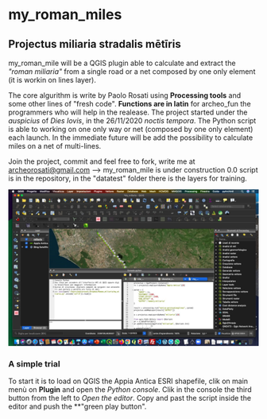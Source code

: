 # my_roman_miles
## Projectus miliaria stradalis mētīris

my_roman_mile will be a QGIS plugin able to calculate and extract the *"roman miliaria"* from a single road or a net composed by one only element (it is workin on lines layer). 

The core algurithm is write by Paolo Rosati using **Processing tools** and some other lines of "fresh code". 
**Functions are in latin** for archeo_fun the programmers who will help in the realease. 
The project started under the *auspicius* of *Dies Iovis*, in the 26/11/2020 *noctis tempora*. The Python script is able to working on one only way or net (composed by one only element) each launch. 
In the immediate future will be add the possibility to calculate miles on a net of multi-lines.

Join the project, commit and feel free to fork, write me at archeorosati@gmail.com --> my_roman_mile is under construction 0.0 script is in the repository, in the "datatest" folder there is the layers for training.

![first launch](https://raw.githubusercontent.com/archeorosati/my_roman_miles/main/Schermata%202020-11-27%20alle%2009.08.39.jpg)

### A simple trial
To start it is to load on QGIS the Appia Antica ESRI shapefile, clik on main menù on **Plugin** and open the *Python console*. Clik in the console the third button from the left to *Open the editor*. Copy and past the script inside the editor and push the **"green play button".

